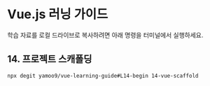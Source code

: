 # Vue.js 러닝 가이드

학습 자료를 로컬 드라이브로 복사하려면 아래 명령을 터미널에서 실행하세요.

## 14. 프로젝트 스캐폴딩

```sh
npx degit yamoo9/vue-learning-guide#L14-begin 14-vue-scaffold
```